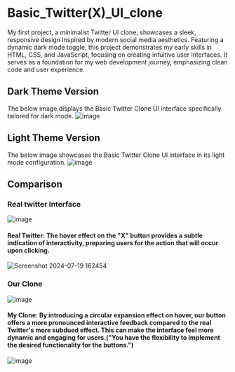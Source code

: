 # Basic_Twitter(X)_UI_clone
My first project, a minimalist Twitter UI clone, showcases a sleek, responsive design inspired by modern social media aesthetics. Featuring a dynamic dark mode toggle, this project demonstrates my early skills in HTML, CSS, and JavaScript, focusing on creating intuitive user interfaces. It serves as a foundation for my web development journey, emphasizing clean code and user experience.

## Dark Theme Version
The below image displays the Basic Twitter Clone UI interface specifically tailored for dark mode.
![image](https://github.com/user-attachments/assets/1a89aa99-dc9c-4dfd-a90b-be898c2b16bf)

## Light Theme Version
The below image showcases the Basic Twitter Clone UI interface in its light mode configuration.
![image](https://github.com/user-attachments/assets/d43f71d0-a504-4800-82d2-6ba1a2692e3b)

## Comparison
### Real twitter Interface
![image](https://github.com/user-attachments/assets/efa25f47-65e3-49cc-964b-2a5cfd63fb08)
#### Real Twitter: The hover effect on the "X" button provides a subtle indication of interactivity, preparing users for the action that will occur upon clicking.
![Screenshot 2024-07-19 162454](https://github.com/user-attachments/assets/f0c2c4df-051d-40df-a264-c3957cdc7cdf)


### Our Clone
![image](https://github.com/user-attachments/assets/1a89aa99-dc9c-4dfd-a90b-be898c2b16bf)

#### My Clone: By introducing a circular expansion effect on hover, our button offers a more pronounced interactive feedback compared to the real Twitter's more subdued effect. This can make the interface feel more dynamic and engaging for users.("You have the flexibility to implement the desired functionality for the buttons.")
![image](https://github.com/user-attachments/assets/dfec769e-746b-4637-b158-2f89870d7c27)

